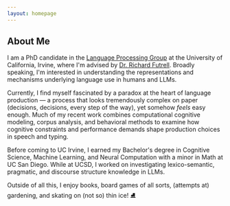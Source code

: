 ```yaml
---
layout: homepage
---
```


## About Me

I am a PhD candidate in the [Language Processing Group](https://langprocgroup.github.io/) at the University of California, Irvine, where I'm advised by [Dr. Richard Futrell](https://www.socsci.uci.edu/~rfutrell/). Broadly speaking, I'm interested in understanding the representations and mechanisms underlying language use in humans and LLMs. 

Currently, I find myself fascinated by a paradox at the heart of language production — a process that looks tremendously complex on paper (decisions, decisions, every step of the way), yet somehow *feels* easy enough.  Much of my recent work combines computational cognitive modeling, corpus analysis, and behavioral methods to examine how cognitive constraints and performance demands shape production choices in speech and typing. 

Before coming to UC Irvine, I earned my Bachelor's degree in Cognitive Science, Machine Learning, and Neural Computation with a minor in Math at UC San Diego. While at UCSD, I worked on investigating  lexico-semantic, pragmatic, and discourse structure knowledge in LLMs. 

Outside of all this, I enjoy books, board games of all sorts, (attempts at) gardening, and skating on (not so) thin ice! ⛸️


